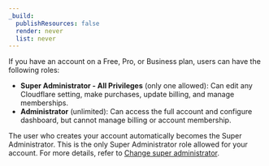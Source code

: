 ```yaml
---
_build:
  publishResources: false
  render: never
  list: never
---
```


If you have an account on a Free, Pro, or Business plan, users can have the following roles:
- **Super Administrator - All Privileges** (only one allowed): Can edit any Cloudflare setting, make purchases, update billing, and manage memberships.
- **Administrator** (unlimited): Can access the full account and configure dashboard, but cannot manage billing or account membership.
    
The user who creates your account automatically becomes the Super Administrator. This is the only Super Administrator role allowed for your account. For more details, refer to [Change super administrator](/fundamentals/account-and-billing/account-maintenance/change-super-admin/).
